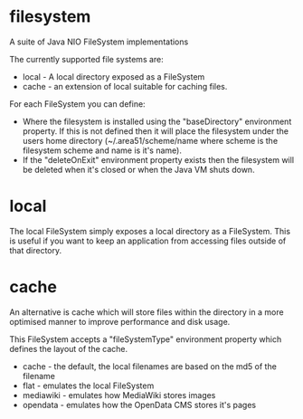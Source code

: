 # filesystem
A suite of Java NIO FileSystem implementations

The currently supported file systems are:
* local - A local directory exposed as a FileSystem
* cache - an extension of local suitable for caching files.

For each FileSystem you can define:
* Where the filesystem is installed using the "baseDirectory" environment property. If this is not defined then it will place the filesystem under the users home directory (~/.area51/scheme/name where scheme is the filesystem scheme and name is it's name).
* If the "deleteOnExit" environment property exists then the filesystem will be deleted when it's closed or when the Java VM shuts down.

# local

The local FileSystem simply exposes a local directory as a FileSystem. This is useful if you want to keep an application from accessing files outside of that directory.

# cache

An alternative is cache which will store files within the directory in a more optimised manner to improve performance and disk usage.

This FileSystem accepts a "fileSystemType" environment property which defines the layout of the cache.
* cache - the default, the local filenames are based on the md5 of the filename
* flat - emulates the local FileSystem
* mediawiki - emulates how MediaWiki stores images
* opendata - emulates how the OpenData CMS stores it's pages
